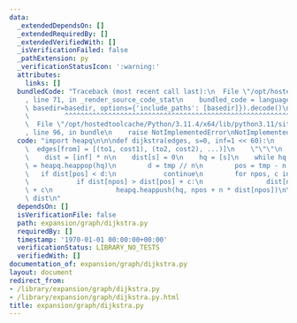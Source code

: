 ```yaml
---
data:
  _extendedDependsOn: []
  _extendedRequiredBy: []
  _extendedVerifiedWith: []
  _isVerificationFailed: false
  _pathExtension: py
  _verificationStatusIcon: ':warning:'
  attributes:
    links: []
  bundledCode: "Traceback (most recent call last):\n  File \"/opt/hostedtoolcache/Python/3.11.4/x64/lib/python3.11/site-packages/onlinejudge_verify/documentation/build.py\"\
    , line 71, in _render_source_code_stat\n    bundled_code = language.bundle(stat.path,\
    \ basedir=basedir, options={'include_paths': [basedir]}).decode()\n          \
    \         ^^^^^^^^^^^^^^^^^^^^^^^^^^^^^^^^^^^^^^^^^^^^^^^^^^^^^^^^^^^^^^^^^^^^^^^^^^^^^^^^^\n\
    \  File \"/opt/hostedtoolcache/Python/3.11.4/x64/lib/python3.11/site-packages/onlinejudge_verify/languages/python.py\"\
    , line 96, in bundle\n    raise NotImplementedError\nNotImplementedError\n"
  code: "import heapq\n\n\ndef dijkstra(edges, s=0, inf=1 << 60):\n    \"\"\"\n  \
    \  edges[from] = [(to1, cost1), (to2, cost2), ...)]\n    \"\"\"\n    n = len(edges)\n\
    \    dist = [inf] * n\n    dist[s] = 0\n    hq = [s]\n    while hq:\n        tmp\
    \ = heapq.heappop(hq)\n        d = tmp // n\n        pos = tmp - n * d\n     \
    \   if dist[pos] < d:\n            continue\n        for npos, c in edges[pos]:\n\
    \            if dist[npos] > dist[pos] + c:\n                dist[npos] = dist[pos]\
    \ + c\n                heapq.heappush(hq, npos + n * dist[npos])\n\n    return\
    \ dist\n"
  dependsOn: []
  isVerificationFile: false
  path: expansion/graph/dijkstra.py
  requiredBy: []
  timestamp: '1970-01-01 00:00:00+00:00'
  verificationStatus: LIBRARY_NO_TESTS
  verifiedWith: []
documentation_of: expansion/graph/dijkstra.py
layout: document
redirect_from:
- /library/expansion/graph/dijkstra.py
- /library/expansion/graph/dijkstra.py.html
title: expansion/graph/dijkstra.py
---
```

